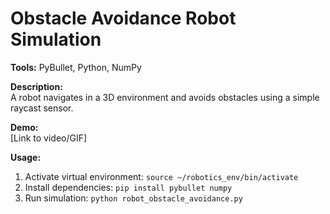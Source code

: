 # Obstacle Avoidance Robot Simulation

**Tools:** PyBullet, Python, NumPy  

**Description:**  
A robot navigates in a 3D environment and avoids obstacles using a simple raycast sensor.

**Demo:**  
[Link to video/GIF]

**Usage:**  
1. Activate virtual environment: `source ~/robotics_env/bin/activate`  
2. Install dependencies: `pip install pybullet numpy`  
3. Run simulation: `python robot_obstacle_avoidance.py`
